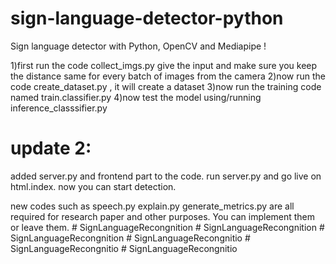 # sign-language-detector-python


Sign language detector with Python, OpenCV and Mediapipe !

1)first run the code collect_imgs.py
give the input and make sure you keep the distance same for every batch of images from the camera
2)now run the code create_dataset.py ,  it will create a dataset
3)now run the training code named train.classifier.py
4)now test the model using/running inference_classsifier.py


# update 2:

added server.py and frontend part to the code.
run server.py and go live on html.index.
now you can start detection.

new codes such as speech.py explain.py generate_metrics.py are all required for research paper and other purposes. You can implement them or leave them.
#   S i g n L a n g u a g e R e c o n g n i t i o n  
 #   S i g n L a n g u a g e R e c o n g n i t i o n  
 #   S i g n L a n g u a g e R e c o n g n i t i o n  
 #   S i g n L a n g u a g e R e c o n g n i t i o  
 #   S i g n L a n g u a g e R e c o n g n i t i o  
 #   S i g n L a n g u a g e R e c o n g n i t i o  
 